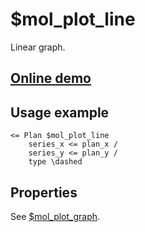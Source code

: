# $mol_plot_line

Linear graph.

## [Online demo](https://mol.hyoo.ru/#!section=demos/readme/demo=mol_plot_demo)

## Usage example

```tree
<= Plan $mol_plot_line
	series_x <= plan_x /
	series_y <= plan_y /
	type \dashed
```

## Properties

See [$mol_plot_graph](../graph).
